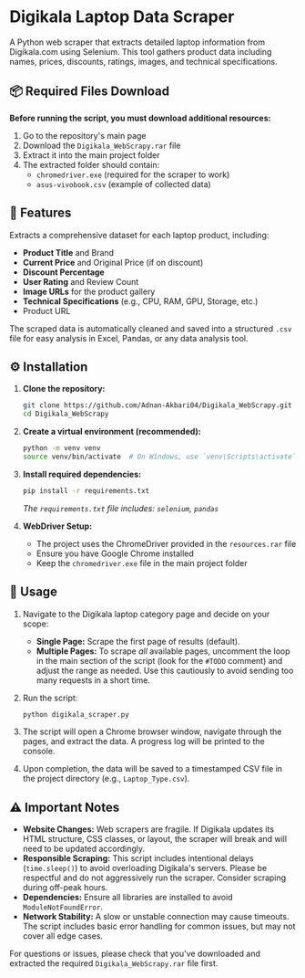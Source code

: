 # Digikala Laptop Data Scraper

A Python web scraper that extracts detailed laptop information from Digikala.com using Selenium. This tool gathers product data including names, prices, discounts, ratings, images, and technical specifications.

## 📦 Required Files Download

**Before running the script, you must download additional resources:**

1. Go to the repository's main page
2. Download the `Digikala_WebScrapy.rar` file
3. Extract it into the main project folder
4. The extracted folder should contain:
   - `chromedriver.exe` (required for the scraper to work)
   - `asus-vivobook.csv` (example of collected data)
## 🚀 Features

Extracts a comprehensive dataset for each laptop product, including:
-   **Product Title** and Brand
-   **Current Price** and Original Price (if on discount)
-   **Discount Percentage**
-   **User Rating** and Review Count
-   **Image URLs** for the product gallery
-   **Technical Specifications** (e.g., CPU, RAM, GPU, Storage, etc.)
-   Product URL

The scraped data is automatically cleaned and saved into a structured `.csv` file for easy analysis in Excel, Pandas, or any data analysis tool.

## ⚙️ Installation

1.  **Clone the repository:**
    ```bash
    git clone https://github.com/Adnan-Akbari04/Digikala_WebScrapy.git
    cd Digikala_WebScrapy
    ```

2.  **Create a virtual environment (recommended):**
    ```bash
    python -m venv venv
    source venv/bin/activate  # On Windows, use `venv\Scripts\activate`
    ```

3.  **Install required dependencies:**
    ```bash
    pip install -r requirements.txt
    ```
    *The `requirements.txt` file includes: `selenium`, `pandas`*

4.  **WebDriver Setup:**
    - The project uses the ChromeDriver provided in the `resources.rar` file
    - Ensure you have Google Chrome installed
    - Keep the `chromedriver.exe` file in the main project folder


## 📖 Usage

1.  Navigate to the Digikala laptop category page and decide on your scope:
    -   **Single Page:** Scrape the first page of results (default).
    -   **Multiple Pages:** To scrape *all* available pages, uncomment the loop in the main section of the script (look for the `#TODO` comment) and adjust the range as needed. Use this cautiously to avoid sending too many requests in a short time.

2.  Run the script:
    ```bash
    python digikala_scraper.py
    ```

3.  The script will open a Chrome browser window, navigate through the pages, and extract the data. A progress log will be printed to the console.

4.  Upon completion, the data will be saved to a timestamped CSV file in the project directory (e.g., `Laptop_Type.csv`).

## ⚠️ Important Notes

-   **Website Changes:** Web scrapers are fragile. If Digikala updates its HTML structure, CSS classes, or layout, the scraper will break and will need to be updated accordingly.
-   **Responsible Scraping:** This script includes intentional delays (`time.sleep()`) to avoid overloading Digikala's servers. Please be respectful and do not aggressively run the scraper. Consider scraping during off-peak hours.
-   **Dependencies:** Ensure all libraries are installed to avoid `ModuleNotFoundError`.
-   **Network Stability:** A slow or unstable connection may cause timeouts. The script includes basic error handling for common issues, but may not cover all edge cases.

For questions or issues, please check that you've downloaded and extracted the required `Digikala_WebScrapy.rar` file first.

